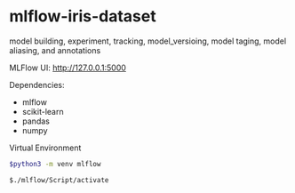 # mlflow-iris-dataset
model building, experiment, tracking, model_versioing, model taging, model aliasing, and annotations

MLFlow UI: http://127.0.0.1:5000

Dependencies:
- mlflow
- scikit-learn
- pandas
- numpy

Virtual Environment
```bash
$python3 -m venv mlflow

$./mlflow/Script/activate
```


